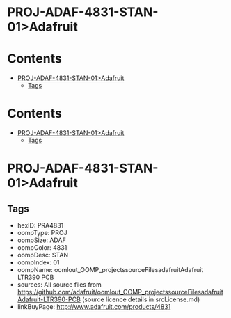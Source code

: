 
PROJ-ADAF-4831-STAN-01>Adafruit
===============================

Contents
========

* [PROJ-ADAF-4831-STAN-01>Adafruit](#proj-adaf-4831-stan-01adafruit)
	* [Tags](#tags)

Contents
========

* [PROJ-ADAF-4831-STAN-01>Adafruit](#proj-adaf-4831-stan-01adafruit)
	* [Tags](#tags)

# PROJ-ADAF-4831-STAN-01>Adafruit

## Tags

- hexID: PRA4831
- oompType: PROJ
- oompSize: ADAF
- oompColor: 4831
- oompDesc: STAN
- oompIndex: 01
- oompName: oomlout_OOMP_projectssourceFilesadafruitAdafruit LTR390 PCB
- sources: All source files from https://github.com/adafruit/oomlout_OOMP_projectssourceFilesadafruitAdafruit-LTR390-PCB (source licence details in srcLicense.md)
- linkBuyPage: http://www.adafruit.com/products/4831
